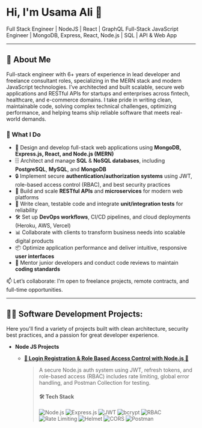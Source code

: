 # Hi, I'm Usama Ali 👋
Full Stack Engineer | NodeJS | React | GraphQL
Full-Stack JavaScript Engineer | MongoDB, Express, React, Node.js | SQL | API & Web App

---
## 🚀 About Me
Full-stack engineer with 6+ years of experience in lead developer and freelance consultant roles, specializing in the MERN stack and modern JavaScript technologies. I’ve architected and built scalable, secure web applications and RESTful APIs for startups and enterprises across fintech, healthcare, and e-commerce domains. I take pride in writing clean, maintainable code, solving complex technical challenges, optimizing performance, and helping teams ship reliable software that meets real-world demands.

### 💼 What I Do

* 🔧 Design and develop full-stack web applications using **MongoDB, Express.js, React, and Node.js (MERN)**
* 🗄️ Architect and manage **SQL** & **NoSQL databases**, including **PostgreSQL**, **MySQL**, and **MongoDB**
* 🔒 Implement secure **authentication/authorization systems** using JWT, role-based access control (RBAC), and best security practices
* 🚀 Build and scale **RESTful APIs** and **microservices** for modern web platforms
* 🧪 Write clean, testable code and integrate **unit/integration tests** for reliability
* 🛠️ Set up **DevOps workflows**, CI/CD pipelines, and cloud deployments (Heroku, AWS, Vercel)
* 📊 Collaborate with clients to transform business needs into scalable digital products
* 📦 Optimize application performance and deliver intuitive, responsive **user interfaces**
* 🧠 Mentor junior developers and conduct code reviews to maintain **coding standards**

📫 Let’s collaborate: I’m open to freelance projects, remote contracts, and full-time opportunities.

---
## 👨‍💻 Software Development Projects:
Here you'll find a variety of projects built with clean architecture, security best practices, and a passion for great developer experience.

* **Node JS Projects**
    - [**🔐 Login Registration & Role Based Access Control with Node.js 🔗** ](https://github.com/RKUsamaAli/Login-Registration-RBAC-with-Node.js)

        > A secure Node.js auth system using JWT, refresh tokens, and role-based access (RBAC) includes rate limiting, global error handling, and Postman Collection for testing.
        > #### 🛠 Tech Stack
        > ![Node.js](https://img.shields.io/badge/Node.js-339933?logo=node.js&logoColor=white&style=for-the-badge)
![Express.js](https://img.shields.io/badge/Express.js-000000?logo=express&logoColor=white&style=for-the-badge)
![JWT](https://img.shields.io/badge/JWT-FFB400?logo=jsonwebtokens&logoColor=white&style=for-the-badge)
![bcrypt](https://img.shields.io/badge/bcrypt-121212?style=for-the-badge)
![RBAC](https://img.shields.io/badge/RBAC-blueviolet?style=for-the-badge)
![Rate Limiting](https://img.shields.io/badge/Rate_Limiting-FF5733?style=for-the-badge)
![Helmet](https://img.shields.io/badge/Helmet-secure_headers-808080?style=for-the-badge)
![CORS](https://img.shields.io/badge/CORS-brightgreen?style=for-the-badge)
![Postman](https://img.shields.io/badge/Postman-FF6C37?logo=postman&logoColor=white&style=for-the-badge)

